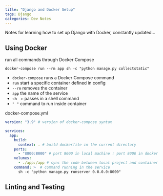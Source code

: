 ```yaml
---
title: "Django and Docker Setup"
tags: Django
categories: Dev Notes
---
```


Notes for learning how to set up Django with Docker, constantly updated...

## Using Docker

run all commands through Docker Compose

```console
docker-compose run --rm app sh -c "python manage.py collectstatic"
```
 - `docker-compose` runs a Docker Compose command
 - `run` start a specific container defined in config
 - `--rm` removes the container
 - `app` the name of the service
 - `sh -c` passes in a shell command
 - `" "` command to run inside container

docker-compose.yml
```yml
version: "3.9" # version of docker-compose syntax

services:
  app:
    build:
      context: . # build dockerfile in the current directory
    ports:
      - "8000:8000" # port 8000 in local machine : port 8000 in docker container
    volumes:
      - ./app:/app # sync the code between local project and container
    command: >  # command running in the service
      sh -c "python manage.py runserver 0.0.0.0:8000"
```

## Linting and Testing

